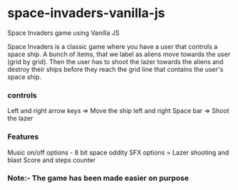 # space-invaders-vanilla-js
Space Invaders game using Vanilla JS

Space Invaders is a classic game where you have a user
that controls a space ship. A bunch of items, that we label 
as aliens move towards the user (grid by grid). Then the user
has to shoot the lazer towards the aliens and destroy their ships
before they reach the grid line that contains the user's space ship. 

### controls
Left and right arrow keys => Move the ship left and right
Space bar => Shoot the lazer 

### Features
Music on/off options - 8 bit space oddity
SFX options = Lazer shooting and blast
Score and steps counter

### Note:- The game has been made easier on purpose
